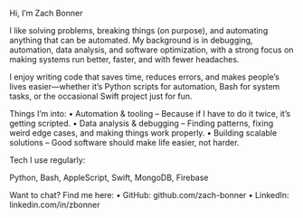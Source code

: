 Hi, I’m Zach Bonner

I like solving problems, breaking things (on purpose), and automating anything that can be automated. My background is in debugging, automation, data analysis, and software optimization, with a strong focus on making systems run better, faster, and with fewer headaches.

I enjoy writing code that saves time, reduces errors, and makes people’s lives easier—whether it’s Python scripts for automation, Bash for system tasks, or the occasional Swift project just for fun.

Things I’m into:
	•	Automation & tooling – Because if I have to do it twice, it’s getting scripted.
	•	Data analysis & debugging – Finding patterns, fixing weird edge cases, and making things work properly.
	•	Building scalable solutions – Good software should make life easier, not harder.

Tech I use regularly:

Python, Bash, AppleScript, Swift, MongoDB, Firebase

Want to chat? Find me here:
	•	GitHub: github.com/zach-bonner
	•	LinkedIn: linkedin.com/in/zbonner


<!---
zach-bonner/zach-bonner is a ✨ special ✨ repository because its `README.md` (this file) appears on your GitHub profile.
You can click the Preview link to take a look at your changes.
--->
